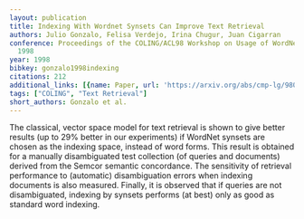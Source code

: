 ```yaml
---
layout: publication
title: Indexing With Wordnet Synsets Can Improve Text Retrieval
authors: Julio Gonzalo, Felisa Verdejo, Irina Chugur, Juan Cigarran
conference: Proceedings of the COLING/ACL98 Workshop on Usage of WordNet for NLP Montreal
  1998
year: 1998
bibkey: gonzalo1998indexing
citations: 212
additional_links: [{name: Paper, url: 'https://arxiv.org/abs/cmp-lg/9808002'}]
tags: ["COLING", "Text Retrieval"]
short_authors: Gonzalo et al.
---
```

The classical, vector space model for text retrieval is shown to give better
results (up to 29% better in our experiments) if WordNet synsets are chosen as
the indexing space, instead of word forms. This result is obtained for a
manually disambiguated test collection (of queries and documents) derived from
the Semcor semantic concordance. The sensitivity of retrieval performance to
(automatic) disambiguation errors when indexing documents is also measured.
Finally, it is observed that if queries are not disambiguated, indexing by
synsets performs (at best) only as good as standard word indexing.